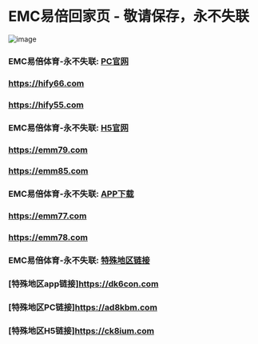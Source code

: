 # EMC易倍回家页 - 敬请保存，永不失联
![image](https://github.com/emc00123/emc00123/assets/161131716/7c9a2641-80ea-4bcf-9aa9-06c69f78449d)


### EMC易倍体育-永不失联:  [PC官网](https://jnsk10.com)
### <https://hify66.com>
### <https://hify55.com>
### EMC易倍体育-永不失联:  [H5官网](https://tx6dj.com)
### <https://emm79.com>
### <https://emm85.com>
### EMC易倍体育-永不失联:  [APP下载](https://cok017.com)
### <https://emm77.com>
### <https://emm78.com>
### EMC易倍体育-永不失联:  [特殊地区链接](https://ad8kbm.com)
### [特殊地区app链接]<https://dk6con.com>
### [特殊地区PC链接]<https://ad8kbm.com>
### [特殊地区H5链接]<https://ck8ium.com>
<!--
**emc10008/emc10008** is a ✨ _special_ ✨ repository because its `README.md` (this file) appears on your GitHub profile.

Here are some ideas to get you started:

- 🔭 I’m currently working on ...
- 🌱 I’m currently learning ...
- 👯 I’m looking to collaborate on ...
- 🤔 I’m looking for help with ...
- 💬 Ask me about ...
- 📫 How to reach me: ...
- 😄 Pronouns: ...
- ⚡ Fun fact: ...
-->
